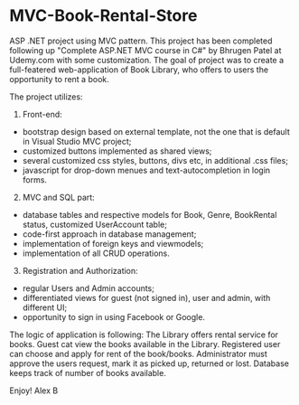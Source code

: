 # MVC-Book-Rental-Store
ASP .NET project using MVC pattern.
This project has been completed following up "Complete ASP.NET MVC course in C#" by Bhrugen Patel at Udemy.com with some customization.
The goal of project was to create a full-featered web-application of Book Library, who offers to users the opportunity to rent a book.

The project utilizes:
1. Front-end:
- bootstrap design based on external template, not the one that is default in Visual Studio MVC project;
- customized buttons implemented as shared views;
- several customized css styles, buttons, divs etc, in additional .css files;
- javascript for drop-down menues and text-autocompletion in login forms.

2. MVC and SQL part:
- database tables and respective models for Book, Genre, BookRental status, customized UserAccount table;
- code-first approach in database management;
- implementation of foreign keys and viewmodels;
- implementation of all CRUD operations.

3. Registration and Authorization:
- regular Users and Admin accounts;
- differentiated views for guest (not signed in), user and admin, with different UI;
- opportunity to sign in using Facebook or Google.

The logic of application is following:
The Library offers rental service for books. Guest cat view the books available in the Library.
Registered user can choose and apply for rent of the book/books. Administrator must approve the users request,
mark it as picked up, returned or lost. Database keeps track of number of books available.

Enjoy!
Alex B
